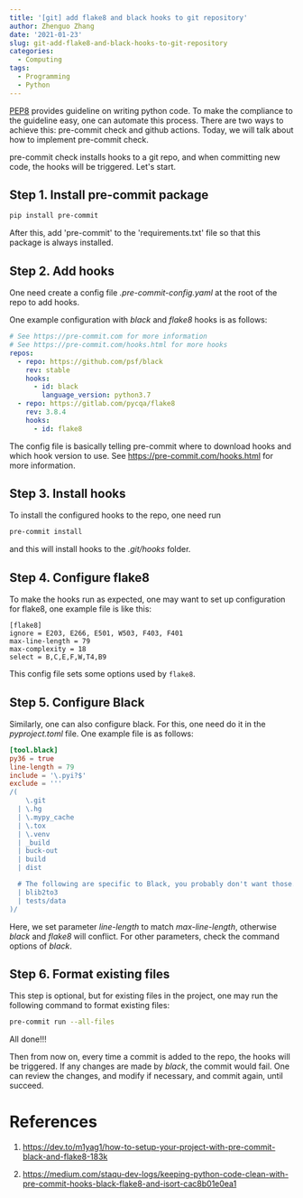 ```yaml
---
title: '[git] add flake8 and black hooks to git repository'
author: Zhenguo Zhang
date: '2021-01-23'
slug: git-add-flake8-and-black-hooks-to-git-repository
categories:
  - Computing
tags:
  - Programming
  - Python
---
```


[PEP8](https://www.python.org/dev/peps/pep-0008/) provides 
guideline on writing python code. To make the compliance
to the guideline easy, one can automate this process. There
are two ways to achieve this: pre-commit check and github
actions. Today, we will talk about how to implement pre-commit
check.

pre-commit check installs hooks to a git repo, and when committing
new code, the hooks will be triggered. Let's start.

## Step 1. Install pre-commit package

```bash
pip install pre-commit
```

After this, add 'pre-commit' to the 'requirements.txt' file so
that this package is always installed.

## Step 2. Add hooks

One need create a config file *.pre-commit-config.yaml* at the
root of the repo to add hooks.

One example configuration with *black* and *flake8* hooks is
as follows:

```yaml
# See https://pre-commit.com for more information
# See https://pre-commit.com/hooks.html for more hooks
repos:
  - repo: https://github.com/psf/black
    rev: stable
    hooks:
      - id: black
        language_version: python3.7
  - repo: https://gitlab.com/pycqa/flake8
    rev: 3.8.4
    hooks:
      - id: flake8
```

The config file is basically telling pre-commit where to download
hooks and which hook version to use. See https://pre-commit.com/hooks.html for more information.

## Step 3. Install hooks

To install the configured hooks to the repo, one need run

```bash
pre-commit install
```

and this will install hooks to the *.git/hooks* folder.

## Step 4. Configure flake8

To make the hooks run as expected, one may want to set up
configuration for flake8, one example file is like this:

```flake8
[flake8]
ignore = E203, E266, E501, W503, F403, F401
max-line-length = 79
max-complexity = 18
select = B,C,E,F,W,T4,B9
```

This config file sets some options used by `flake8`.

## Step 5. Configure Black

Similarly, one can also configure black. For this, one
need do it in the *pyproject.toml* file. One example file
is as follows:

```toml
[tool.black]
py36 = true
line-length = 79
include = '\.pyi?$'
exclude = '''
/(
    \.git
  | \.hg
  | \.mypy_cache
  | \.tox
  | \.venv
  | _build
  | buck-out
  | build
  | dist

  # The following are specific to Black, you probably don't want those.
  | blib2to3
  | tests/data
)/
```

Here, we set parameter *line-length* to match *max-line-length*,
otherwise *black* and *flake8* will conflict. For other parameters,
check the command options of *black*.

## Step 6. Format existing files

This step is optional, but for existing files in the project,
one may run the following command to format existing files:

```bash
pre-commit run --all-files
```

All done!!!

Then from now on, every time a commit is added to the repo,
the hooks will be triggered. If any changes are made by
*black*, the commit would fail. One can review the changes,
and modify if necessary, and commit again, until succeed.

# References

1. https://dev.to/m1yag1/how-to-setup-your-project-with-pre-commit-black-and-flake8-183k

2. https://medium.com/staqu-dev-logs/keeping-python-code-clean-with-pre-commit-hooks-black-flake8-and-isort-cac8b01e0ea1
